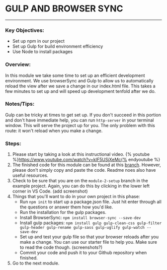 # GULP AND BROWSER SYNC
---

### Key Objectives:
* Set up npm in our project
* Set up Gulp for build environment efficiency
* Use Node to install packages

### Overview:
In this module we take some time to set up an efficient development environment. We use
browserSync and Gulp to allow us to automatically reload the view after we save a change
in our index.html file. This takes a few minutes to set up and will speed up development
tenfold after we do.

### Notes/Tips:
Gulp can be tricky at times to get set up. If you don't succeed in this portion and don't
have immediate help, you can run `http-server` in your terminal window. This will serve the
project up for you. The only problem with this route: it won't reload when you make a change.

### Steps:
1. Please start by taking a look at this instructional video. {% youtube %}https://www.youtube.com/watch?v=kIF5USjXeMc{% endyoutube %}
2. The finished code for this module can be found at this [branch](https://github.com/ElevenfiftyAcademy/JavaScript-151-PortfolioStarter/tree/module-2-gulpsetup). However, please don't
   simply copy and paste the code. Readme noes also have useful resources.
3. Check to be sure that you are on the `module-2-setup` branch in the example project. Again,
   you can do this by clicking in the lower left corner in VS Code. (add screenshot)
4. Things that you'll want to do in your own project in this phase:
    * Run `npm init` to start up a package.json file. Just hit enter through all the questions
      or answer them how you'd like.
    * Run the installation for the gulp packages.
    * Install BrowserSync: `npm install browser-sync --save-dev`
    * Install gulp packages: `npm install gulp gulp-clean-css gulp-filter gulp-header gulp-rename gulp-sass gulp-uglify gulp-watch --save-dev`
    * Set up and test your gulp file so that your browser reloads after you make a change. You can
      use our starter file to help you. Make sure to read the code though. (screenshots?)
    * Commit your code and push it to your Github repository when finished.
5. Go to the next module.